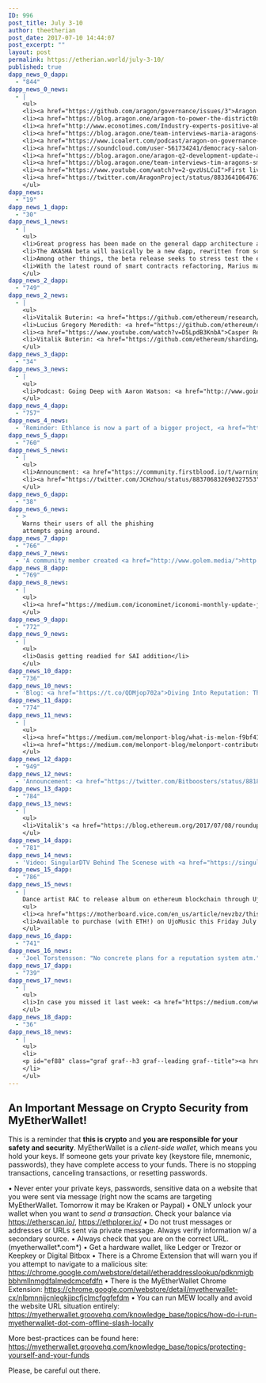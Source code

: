 ```yaml
---
ID: 996
post_title: July 3-10
author: theetherian
post_date: 2017-07-10 14:44:07
post_excerpt: ""
layout: post
permalink: https://etherian.world/july-3-10/
published: true
dapp_news_0_dapp:
  - "844"
dapp_news_0_news:
  - |
    <ul>
    <li><a href="https://github.com/aragon/governance/issues/3">Aragon's Community Governance Model introduced</a></li>
    <li><a href="https://blog.aragon.one/aragon-to-power-the-district0x-network-ad936e41b290">The first resident of the Aragon Network, district0x Network, all their districts will be powered by Aragon!</a></li>
    <li><a href="http://www.econotimes.com/Industry-experts-positive-about-cryptocurrency-growth-despite-recent-market-instability-781385">Aragon's Luis Cuende shared his thoughts on cryptocurrency growth and the recent market instability on an EconoTimes article.</a></li>
    <li><a href="https://blog.aragon.one/team-interviews-maria-aragons-head-of-strategy-and-operations-17c2a758aaf3">Introducing Aragon's Head of Strategy and Operations, Maria, the latest addition to Aragon's team!</a></li>
    <li><a href="https://www.icoalert.com/podcast/aragon-on-governance-and-icos/">ICO Alert interviewed Luis and Jorge on their Podcast Episode 003 about governance and ICOs.</a></li>
    <li><a href="https://soundcloud.com/user-561734241/democracy-salon-aragon-icos-and-ethereum-oh-my/s-I4kEg">Democracy Salon Podcast: Aragon, ICOs and Ethereum, oh my!</a></li>
    <li><a href="https://blog.aragon.one/aragon-q2-development-update-a014f7de2624">Unveiled Aragon's Q2 Development Update, the first quarterly update featuring v0.4 release status and the road ahead!</a></li>
    <li><a href="https://blog.aragon.one/team-interviews-tim-aragons-smart-contract-engineer-319a3b1cc9fc">Officially welcoming Tim to the Aragon Dev Team!</a></li>
    <li><a href="https://www.youtube.com/watch?v=2-gvzUsLCuI">First live Dev Meeting video available for everyone to view</a></li>
    <li><a href="https://twitter.com/AragonProject/status/883364106476105729">There has been scammers posting phishing messages at Aragon Slack, the team will never send such messages!</a></li>
    </ul>
dapp_news:
  - "19"
dapp_news_1_dapp:
  - "30"
dapp_news_1_news:
  - |
    <ul>
    <li>Great progress has been made on the general dapp architecture and on the UX/UI side of things. We have also started working on the MVP for our first token proposal and on a fully functional Web version of AKASHA.</li>
    <li>The AKASHA beta will basically be a new dapp, rewritten from scratch, applying all the insights gained during the alpha. By the look of things, we anticipate the beta release somewhere around Q3-Q4.</li>
    <li>Among other things, the beta release seeks to stress test the entire dapp architecture and its limits in an attempt to see how the infrastructure behaves (Ethereum/Whisper/IPFS/SWARM) with thousands of active users and transactions.</li>
    <li>With the latest round of smart contracts refactoring, Marius managed to minimize the on-chain footprint even further and we seek to understand from this release how the dapp will fit into the whole Ethereum network in anticipation of the main network launch.</li>
    </ul>
dapp_news_2_dapp:
  - "749"
dapp_news_2_news:
  - |
    <ul>
    <li>Vitalik Buterin: <a href="https://github.com/ethereum/research/blob/master/casper4/papers/discouragement.pdf">"Discouragement Attacks"</a></li>
    <li>Lucius Gregory Meredith: <a href="https://github.com/ethereum/research/blob/master/casper4/papers/discouragement.pdf">"Rewriting the Derivative"</a></li>
    <li><a href="https://www.youtube.com/watch?v=D5LpdB3KnbA">Casper Research 12</a></li>
    <li>Vitalik Buterin: <a href="https://github.com/ethereum/sharding/blob/master/doc.md">"Sharding"</a></li>
    </ul>
dapp_news_3_dapp:
  - "34"
dapp_news_3_news:
  - |
    <ul>
    <li>Podcast: Going Deep with Aaron Watson: <a href="http://www.goingdeepwithaaron.com/podcast/227-jack-du-rose-aron-fischer-rethinking-the-future-of-work-on-the-blockchain-and-ethereum-with-colonyio">Jack du Rose &amp; Aron Fischer, Rethinking the Future of Work on the Blockchain and Ethereum with Colony.io</a></li>
    </ul>
dapp_news_4_dapp:
  - "757"
dapp_news_4_news:
  - 'Reminder: Ethlance is now a part of a bigger project, <a href="https://blog.district0x.io/district0x-network-fundraiser-23a64fd159f4">district0x</a>'
dapp_news_5_dapp:
  - "760"
dapp_news_5_news:
  - |
    <ul>
    <li>Announcment: <a href="https://community.firstblood.io/t/warning-do-not-follow-links-or-send-to-an-address-without-verifying-its-validity/513">!WARNING! Do not follow links or send to an address without verifying its validity</a></li>
    <li><a href="https://twitter.com/JCHzhou/status/883706832690327553">#FirstBlood devs deployed all the new features 2 days ago now counting down @firstbloodio 's Beta. Announcement coming soon! Stay tuned!</a></li>
    </ul>
dapp_news_6_dapp:
  - "38"
dapp_news_6_news:
  - >
    Warns their users of all the phishing
    attempts going around.
dapp_news_7_dapp:
  - "766"
dapp_news_7_news:
  - 'A community member created <a href="http://www.golem.media/">http://www.golem.media</a>, a site for people to post images rendered on the golem network'
dapp_news_8_dapp:
  - "769"
dapp_news_8_news:
  - |
    <ul>
    <li><a href="https://medium.com/iconominet/iconomi-monthly-update-june-2017-e77f4a92b858">ICONOMI Monthly Update — June 2017</a></li>
    </ul>
dapp_news_9_dapp:
  - "772"
dapp_news_9_news:
  - |
    <ul>
    <li>Oasis getting readied for SAI addition</li>
    </ul>
dapp_news_10_dapp:
  - "736"
dapp_news_10_news:
  - 'Blog: <a href="https://t.co/QDMjop702a">Diving Into Reputation: Things To Consider When Building a World Class Reputation System on the Web</a>'
dapp_news_11_dapp:
  - "774"
dapp_news_11_news:
  - |
    <ul>
    <li><a href="https://medium.com/melonport-blog/what-is-melon-f9bf41600b7e">What is Melon?</a></li>
    <li><a href="https://medium.com/melonport-blog/melonport-contributes-to-european-regulatory-initiative-report-around-blockchain-f607ec4ac0a7">Melonport contributes to European Regulatory Initiative Report around blockchain</a></li>
    </ul>
dapp_news_12_dapp:
  - "949"
dapp_news_12_news:
  - 'Announcement: <a href="https://twitter.com/Bitboosters/status/881828143203581952">Partnership between BitBoost and PassLfix</a>'
dapp_news_13_dapp:
  - "784"
dapp_news_13_news:
  - |
    <ul>
    <li>Vitalik's <a href="https://blog.ethereum.org/2017/07/08/roundup_q2/">Q2 Roundup</a> includes a section on Swarm.</li>
    </ul>
dapp_news_14_dapp:
  - "781"
dapp_news_14_news:
  - 'Video: SingularDTV Behind The Scenese with <a href="https://singulardtv.com/video/Vvrd-2i7or0">English</a> and <a href="https://t.co/NKCaKOiMVU">Chinese</a> subtitles'
dapp_news_15_dapp:
  - "786"
dapp_news_15_news:
  - |
    Dance artist RAC to release album on ethereum blockchain through UjoMusic partnership
    <ul>
    <li><a href="https://motherboard.vice.com/en_us/article/nevzbz/this-dj-has-released-the-first-full-length-album-using-the-ethereum-blockchain">Vice:Motherboard Article</a></li>
    <li>Available to purchase (with ETH!) on UjoMusic this Friday July 14th</li>
    </ul>
dapp_news_16_dapp:
  - "741"
dapp_news_16_news:
  - 'Joel Torstensson: "No concrete plans for a reputation system atm."'
dapp_news_17_dapp:
  - "739"
dapp_news_17_news:
  - |
    <ul>
    <li>In case you missed it last week: <a href="https://medium.com/wetrust-blog/wetrust-community-update-6-29-a51340427448">WeTrust Community Update 6/29</a></li>
    </ul>
dapp_news_18_dapp:
  - "36"
dapp_news_18_news:
  - |
    <ul>
    <li>
    <p id="ef88" class="graf graf--h3 graf--leading graf--title"><a href="https://medium.com/@Digix/digix-dev-update-10th-july-2017-ab6838fae2c3">Digix Dev Update — 10th July 2017</a></p>
    </li>
    </ul>
---
```

<h2><strong>An Important Message on Crypto Security from MyEtherWallet!</strong></h2>
This is a reminder that <strong>this is crypto</strong> and <strong>you are responsible for your safety and security</strong>. MyEtherWallet is a <em>client-side wallet</em>, which means you hold your keys. If someone gets your private key (keystore file, mnemonic, passwords), they have complete access to your funds. There is no stopping transactions, canceling transactions, or resetting passwords.

• Never enter your private keys, passwords, sensitive data on a website that you were sent via message (right now the scams are targeting MyEtherWallet. Tomorrow it may be Kraken or Paypal)
• ONLY unlock your wallet when you want to _send a transaction_. Check your balance via <a href="https://etherscan.io/">https://etherscan.io/</a>, <a href="https://ethplorer.io/">https://ethplorer.io/</a>
• Do not trust messages or addresses or URLs sent via private message. Always verify information w/ a secondary source.
• Always check that you are on the correct URL. (myetherwallet*.com*)
• Get a hardware wallet, like Ledger or Trezor or Keepkey or Digital Bitbox
• There is a Chrome Extension that will warn you if you attempt to navigate to a malicious site: <a href="https://chrome.google.com/webstore/detail/etheraddresslookup/pdknmigbbbhmllnmgdfalmedcmcefdfn">https://chrome.google.com/webstore/detail/etheraddresslookup/pdknmigbbbhmllnmgdfalmedcmcefdfn</a>
• There is the MyEtherWallet Chrome Extension: <a href="https://chrome.google.com/webstore/detail/myetherwallet-cx/nlbmnnijcnlegkjjpcfjclmcfggfefdm">https://chrome.google.com/webstore/detail/myetherwallet-cx/nlbmnnijcnlegkjjpcfjclmcfggfefdm</a>
• You can run MEW locally and avoid the website URL situation entirely: <a href="https://myetherwallet.groovehq.com/knowledge_base/topics/how-do-i-run-myetherwallet-dot-com-offline-slash-locally">https://myetherwallet.groovehq.com/knowledge_base/topics/how-do-i-run-myetherwallet-dot-com-offline-slash-locally</a>

More best-practices can be found here: <a href="https://myetherwallet.groovehq.com/knowledge_base/topics/protecting-yourself-and-your-funds">https://myetherwallet.groovehq.com/knowledge_base/topics/protecting-yourself-and-your-funds</a>

Please, be careful out there.